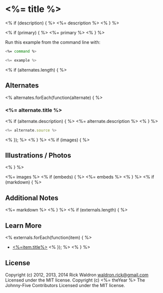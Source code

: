 <!--remove-start-->

# <%= title %>

<!--remove-end-->

<% if (description) { %>
<%= description %>
<% } %>



<% if (primary) { %>
<%= primary %>
<% } %>


Run this example from the command line with:
```bash
<%= command %>
```


```javascript
<%= example %>
```
<% if (alternates.length) { %>
## Alternates
<% alternates.forEach(function(alternate) { %>

### <%= alternate.title %>

<% if (alternate.description) { %>
<%= alternate.description %>
<% } %>

```javascript
<%= alternate.source %>
```
<% }); %>
<% } %>
<% if (images) { %>
## Illustrations / Photos
<% } %>

<%= images %>
<% if (embeds) { %>
<%= embeds %>
<% } %>
<% if (markdown) { %>
## Additional Notes
<%= markdown %>
<% } %>
<% if (externals.length) { %>
## Learn More
<% externals.forEach(function(item) { %>
- [<%=item.title%>](<%=item.href%>)
<% }); %>
<% } %>&nbsp;

<!--remove-start-->

## License
Copyright (c) 2012, 2013, 2014 Rick Waldron <waldron.rick@gmail.com>
Licensed under the MIT license.
Copyright (c) <%= theYear %> The Johnny-Five Contributors
Licensed under the MIT license.

<!--remove-end-->

